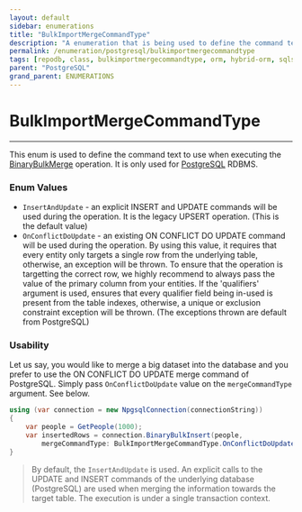 ```yaml
---
layout: default
sidebar: enumerations
title: "BulkImportMergeCommandType"
description: "A enumeration that is being used to define the command text to use when executing the BinaryBulkMerge operation."
permalink: /enumeration/postgresql/bulkimportmergecommandtype
tags: [repodb, class, bulkimportmergecommandtype, orm, hybrid-orm, sqlserver, sqlite, mysql, postgresql]
parent: "PostgreSQL"
grand_parent: ENUMERATIONS
---
```


# BulkImportMergeCommandType

---

This enum is used to define the command text to use when executing the [BinaryBulkMerge](/operation/binarybulkmerge) operation. It is only used for [PostgreSQL](https://www.nuget.org/packages/RepoDb.PostgreSql.BulkOperations) RDBMS.

### Enum Values

- `InsertAndUpdate` - an explicit INSERT and UPDATE commands will be used during the operation. It is the legacy UPSERT operation. (This is the default value)
- `OnConflictDoUpdate` - an existing ON CONFLICT DO UPDATE command will be used during the operation. By using this value, it  requires that every entity only targets a single row from the underlying table, otherwise, an exception will be thrown. To ensure that the operation is targetting the correct row, we highly recommend to always pass the value of the primary column from your entities. If the 'qualifiers' argument is used, ensures that every qualifier field being in-used is present from the table indexes, otherwise, a unique or exclusion constraint exception will be thrown. (The exceptions thrown are default from PostgreSQL)

### Usability

Let us say, you would like to merge a big dataset into the database and you prefer to use the ON CONFLICT DO UPDATE merge command of PostgreSQL. Simply pass `OnConflictDoUpdate` value on the `mergeCommandType` argument. See below.

```csharp
using (var connection = new NpgsqlConnection(connectionString))
{
    var people = GetPeople(1000);
    var insertedRows = connection.BinaryBulkInsert(people,
        mergeCommandType: BulkImportMergeCommandType.OnConflictDoUpdate);
}
```

> By default, the `InsertAndUpdate` is used. An explicit calls to the UPDATE and INSERT commands of the underlying database (PostgreSQL) are used when merging the information towards the target table. The execution is under a single transaction context.